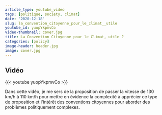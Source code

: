 ```yaml
---
article_type: youtube_video
tags: [politique, society, climat]
date: '2020-12-18'
slug: la_convention_citoyenne_pour_le_climat__utile
youtube_id: yuopYkpmvCo
video-thumbnail: cover.jpg
title: La Convention Citoyenne pour le Climat, utile ?
categories: [policy]
image-header: header.jpg
image: cover.jpg
---
```


## Vidéo

{{< youtube yuopYkpmvCo >}}

Dans cette vidéo, je me sers de la proposition de passer la vitesse de 130 km/h à 110 km/h pour mettre en évidence la complexité à apprécier ce type de proposition et l'intérêt des conventions citoyennes pour aborder des problèmes politiquement complexes.